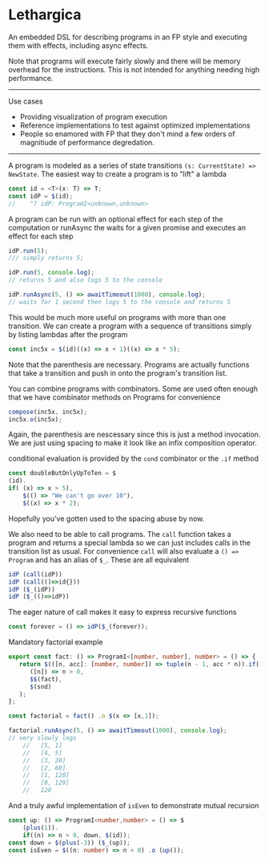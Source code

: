 # Lethargica

An embedded DSL for describing programs in an FP style and executing them with effects, including async effects.

Note that programs will execute fairly slowly and there will be memory overhead for the instructions. This is not intended for anything needing high performance.

---

Use cases

-  Providing visualization of program execution
-  Reference implementations to test against optimized implementations
-  People so enamored with FP that they don't mind a few orders of magnitiude of performance degredation.

---

A program is modeled as a series of state transitions `(s: CurrentState) => NewState`.
The easiest way to create a program is to "lift" a lambda

```ts
const id = <T>(x: T) => T;
const idP = $(id);
//    ^? idP: ProgramI<unknown,unknown>
```

A program can be run with an optional effect for each step of the computation or runAsync the waits for a given promise and executes an effect for each step

```ts
idP.run(5);
/// simply returns 5;

idP.run(5, console.log);
// returns 5 and also logs 5 to the console

idP.runAsync(5, () => awaitTimeout(1000), console.log);
// waits for 1 second then logs 5 to the console and returns 5
```

This would be much more useful on programs with more than one transition. We can create a program with a sequence of transitions simply by listing lambdas after the program

```ts
const inc5x = $(id)((x) => x + 1)((x) => x * 5);
```

Note that the parenthesis are necessary. Programs are actually functions that take a transition and push in onto the program's transition list.

You can combine programs with combinators. Some are used often enough that we have combinator methods on Programs for convenience

```ts
compose(inc5x, inc5x);
inc5x.o(inc5x);
```

Again, the parenthesis are nescessary since this is just a method invocation. We are just using spacing to make it look like an infix composition operator.

conditional evaluation is provided by the `cond` combinator or the `.if` method

```ts
const doubleButOnlyUpToTen = $
(id).
if( (x) => x > 5),
    $(() => "We can't go over 10"),
    $((x) => x * 2);
```

Hopefully you've gotten used to the spacing abuse by now.

We also need to be able to call programs. The `call` function takes a program and returns a special lambda so we can just includes calls in the transition list as usual. For convenience `call` will also evaluate a `() => Program` and has an alias of `$_`. These are all equivalent

```ts
idP (call(idP))
idP (call(()=>id{}))
idP ($_(idP))
idP ($_(()=>idP))
```

The eager nature of call makes it easy to express recursive functions

```ts
const forever = () => idP($_(forever));
```

Mandatory factorial example
```ts
export const fact: () => ProgramI<[number, number], number> = () => {
   return $(([n, acc]: [number, number]) => tuple(n - 1, acc * n)).if(
      ([n]) => n > 0,
      $$(fact),
      $(snd)
   );
};

const factorial = fact() .o $(x => [x,1]);

factorial.runAsync(5, () => awaitTimeout(1000), console.log);
// very slowly logs
    //   [5, 1]
    //   [4, 5]
    //   [3, 20]
    //   [2, 60]
    //   [1, 120]
    //   [0, 120]
    //   120
```

And a truly awful implementation of `isEven` to demonstrate mutual recursion
```ts
const up: () => ProgramI<number,number> = () => $
    (plus(1)).
    if((n) => n > 0, down, $(id));
const down = $(plus(-3)) ($_(up));
const isEven = $((n: number) => n < 0) .o (up());
```
